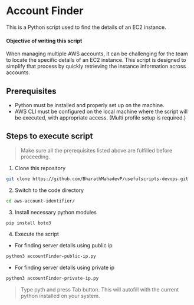 # Account Finder

This is a Python script used to find the details of an EC2 instance.

#### Objective of writing this script

When managing multiple AWS accounts, it can be challenging for the team to locate the specific details of an EC2 instance. This script is designed to simplify that process by quickly retrieving the instance information across accounts.

## Prerequisites

- Python must be installed and properly set up on the machine.
- AWS CLI must be configured on the local machine where the script will be executed, with appropriate access. (Multi profile setup is required.)

## Steps to execute script

> Make sure all the prerequisites listed above are fulfilled before proceeding.

1. Clone this repository

```bash
git clone https://github.com/BharathMahadevP/usefulscripts-devops.git
```

2. Switch to the code directory

```bash
cd aws-account-identifier/
```

3. Install necessary python modules

```bash
pip install boto3
```

4. Execute the script

- For finding server details using public ip

```bash
python3 accountFinder-public-ip.py
```

- For finding server details using private ip

```bash
python3 accountFinder-private-ip.py
```

> Type pyth and press Tab button. This will autofill with the current python installed on your system.
